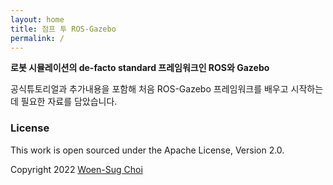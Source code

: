 ```yaml
---
layout: home
title: 점프 투 ROS-Gazebo
permalink: /
---
```


**로봇 시뮬레이션의 de-facto standard 프레임워크인 ROS와 Gazebo**

공식튜토리얼과 추가내용을 포함해 처음 ROS-Gazebo 프레임워크를 배우고 시작하는데 필요한 자료를 담았습니다.


### License

This work is open sourced under the Apache License, Version 2.0.

Copyright 2022 [Woen-Sug Choi](https://woensug-choi.github.io)

